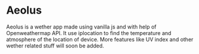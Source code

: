 # Aeolus

Aeolus is a wether app made using vanilla js and with help of Openweathermap API. 
It use iplocation to find the temperature and atmosphere of the location of device. More features like UV index and other wether related stuff will soon be added.

